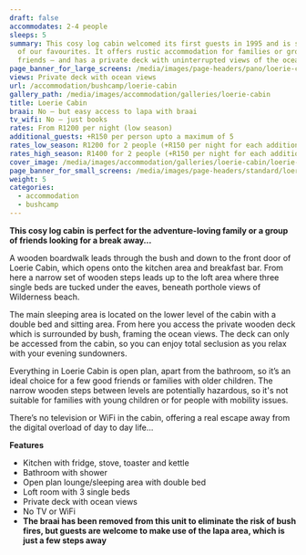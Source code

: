 ```yaml
---
draft: false
accommodates: 2-4 people
sleeps: 5
summary: This cosy log cabin welcomed its first guests in 1995 and is still one
  of our favourites. It offers rustic accommodation for families or groups of
  friends – and has a private deck with uninterrupted views of the ocean
page_banner_for_large_screens: /media/images/page-headers/pano/loerie-cabin.jpg
views: Private deck with ocean views
url: /accommodation/bushcamp/loerie-cabin
gallery_path: /media/images/accommodation/galleries/loerie-cabin
title: Loerie Cabin
braai: No – but easy access to lapa with braai
tv_wifi: No – just books
rates: From R1200 per night (low season)
additional_guests: +R150 per person upto a maximum of 5
rates_low_season: R1200 for 2 people (+R150 per night for each additional person – max 5)
rates_high_season: R1400 for 2 people (+R150 per night for each additional person – max 5)
cover_image: /media/images/accommodation/galleries/loerie-cabin/loerie-cabin-05.jpg
page_banner_for_small_screens: /media/images/page-headers/standard/loerie-cabin.jpg
weight: 5
categories:
  - accommodation
  - bushcamp
---
```

**This cosy log cabin** **is perfect for the adventure-loving family or a group of friends looking for a break away…**

A wooden boardwalk leads through the bush and down to the front door of Loerie Cabin, which opens onto the kitchen area and breakfast bar. From here a narrow set of wooden steps leads up to the loft area where three single beds are tucked under the eaves, beneath porthole views of Wilderness beach. 

The main sleeping area is located on the lower level of the cabin with a double bed and sitting area. From here you access the private wooden deck which is surrounded by bush, framing the ocean views. The deck can only be accessed from the cabin, so you can enjoy total seclusion as you relax with your evening sundowners.

Everything in Loerie Cabin is open plan, apart from the bathroom, so it’s an ideal choice for a few good friends or families with older children. The narrow wooden steps between levels are potentially hazardous, so it's not suitable for families with young children or for people with mobility issues.

There’s no television or WiFi in the cabin, offering a real escape away from the digital overload of day to day life…

**Features**

* Kitchen with fridge, stove, toaster and kettle
* Bathroom with shower
* Open plan lounge/sleeping area with double bed
* Loft room with 3 single beds
* Private deck with ocean views
* No TV or WiFi
* **The braai has been removed from this unit to eliminate the risk of bush fires, but guests are welcome to make use of the lapa area, which is just a few steps away**
